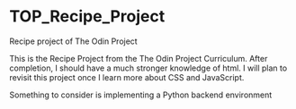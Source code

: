 # TOP_Recipe_Project
Recipe project of The Odin Project

This is the Recipe Project from the The Odin Project Curriculum. After completion, I should have a much stronger knowledge of html.
I will plan to revisit this project once I learn more about CSS and JavaScript.

Something to consider is implementing a Python backend environment